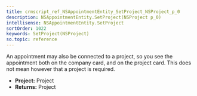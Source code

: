```yaml
---
title: crmscript_ref_NSAppointmentEntity_SetProject_NSProject_p_0
description: NSAppointmentEntity.SetProject(NSProject p_0)
intellisense: NSAppointmentEntity.SetProject
sortOrder: 1022
keywords: SetProject(NSProject)
so.topic: reference
---
```



An appointment may also be connected to a project, so you see the appointment both on the company card, and on the project card. This does not mean however that a project is required.



* **Project:** Project
* **Returns:** Project



